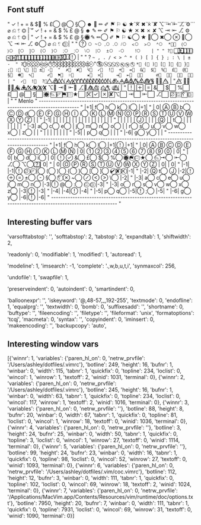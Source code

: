 
## Font stuff

  "  ✓  !  +  =  &  $⃑  %  £⃝  @⃝  §⃝   ☻  ✎  ✏︎  ✐  ⚑⃛ ⚐  ☯︎  ★⃛  ✕⃛  ✖︎⃛  ✗⃛  ✘⃛  ⌥⃛  ⇥⃛  ⇤⃛  ⎇⃛  ⚙︎⃛  ⌀  ⎌  ␦  ⏣  |⃛
  "  ✓  !  +  =  &  $  %  £  @  §   ☻  ✎  ✏︎  ✐  ⚑ ⚐  ☯︎  ★  ✕  ✖︎  ✗  ✘  ⌥  ⇥  ⇤  ⎇  ⚙︎  ⌀  ⎌  ␦  ⏣  |
  "  ✓  !  +  =  &  $  %  £  @  §   ☻⃝  ✎  ✏︎⃝  ✐  ⚑ ⚐  ☯︎⃝  ★  ✕⃝  ✖︎⃝  ✗⃝  ✘⃝  ⌥  ⇥  ⇤  ⎇  ⚙︎⃝  ⌀  ⎌  ␦  ⏣⃝  |
  "
  " ?⃝ `⃝ ~⃝ ,⃝ .⃝ /⃝  <⃝  >⃝  ^⃝  *⃝⃛  (⃝  )⃝  [⃝  ]⃝  {⃝  }⃝  ;⃝  :⃝  \⃝  |⃝  ±⃝  -⃝    !⃝    |
  "
  " ?⃣  `⃣  ~⃣  ,⃣  .⃣  /⃣  <⃣  >⃣  ^⃣  *⃣  (⃣  )⃣  [⃣  ]⃣  {⃣  }⃣  ;⃣  :⃣  \⃣  |⃣  ±⃣  -⃣  ?⃣  !⃣  !⃝     |
  "
  " ? ` ~ , . / < > ^ * ( ) [ ] { } ; : \ | ± - 
  " ?⃟ `⃟ ~⃟ ,⃟ .⃟ /⃟ <⃟ >⃟ ^⃟ *⃟ (⃟ )⃟ [⃟ ]⃟ {⃟ }⃟ ;⃟ :⃟ \⃟ |⃟ ±⃟ -⃟ 
  " ?⃠ `⃠ ~⃠ ,⃠ .⃠ /⃠ <⃠ >⃠ ^⃠ *⃠ (⃠ )⃠ [⃠ ]⃠ {⃠ }⃠ ;⃠ :⃠ \⃠ |⃠ ±⃠ -⃠ 
  "  ✗⃣  ✘⃣  ⌥⃣  ✓⃣  !⃣  +⃣  =⃣  &⃣  $⃣  %⃣  £⃣  @⃣  §⃣  ☻⃣  ✎⃣     ✐⃣  ⚑⃣  ⚐⃣     ★⃣  ✕⃣     ⇥⃣  ⇤⃣  ⎇⃣     ⌀⃣  ⎌⃣  ␦⃣  ⏣⃣     |
  "  ✓⃤  !⃤  ?⃤  `⃤  ~⃤  ,⃤  .⃤  /⃤  <⃤  >⃤  ^⃤  *⃤  (⃤  )⃤  [⃤  ]⃤  {⃤  }⃤  ;⃤  :⃤  \⃤  |⃤  ±⃤  -⃤  +⃤  &⃤  $⃤  %⃤  £⃤  @⃤  §⃤  ☻⃤  ✎⃤    |
  "  ✐⃤  ⚑⃤  ⚐⃤  ☯︎⃤  ★⃤  ✕⃤  ✖︎⃤  ✗⃤  ✘⃤  ⌥⃤  ⇥⃤  ⇤⃤  ⎇⃤  ⚙︎⃤  ⌀⃤  ⎌⃤  ␦⃤  ⏣⃤  |⃤       |
  "  !⃞  +⃞  =⃞  &⃞  $⃞  %⃞  £⃞  @⃞  §⃞  ☻⃞  ✎⃞     ✐⃞  ⚑⃞  ⚐⃞     ★⃞  ✕⃞   ✓⃞  ✗⃞  ✘⃞  ⌥⃞  ⇥⃞  ⇤⃞  ⎇⃞     ⌀⃞  ⎌⃞  ␦⃞  ⏣⃞  |
  "
  " Menlo
  " -----------------------------------------------------------------------------------------------
  " |+1|                   f⃝     h⃝          k⃝  l⃝                                              |+1|
  " | 0| A⃝  B⃝ b⃝  C⃝  D⃝ d⃝  E⃝  F⃝  G⃝  H⃝  I⃝ i⃝     K⃝  L⃝  M⃝  N⃝  O⃝  P⃝     R⃝  S⃝  T⃝  U⃝  V⃝  W⃝  X⃝  Y⃝  Z⃝   |  |
  " |-1|  |       |       |     |                   |  |  |  |     |  |  |  |  |  |  |  |  |  |  |
  " |  |  |       |       |     |         J⃝         |  |  |  | Q⃝   |  |  t⃝  |  |  |  |  |  |  |  |
  " |-3|  a⃝       c⃝       e⃝     |          j⃝        m⃝  n⃝  o⃝  |  |  r⃝  s⃝     u⃝  v⃝  w⃝  x⃝  |  z⃝  |  |
  " |  |                        |                            |  |                       |     |  |
  " |-5|                        |                            p⃝  q⃝                       |     |  |
  " |-6|                        g⃝                                                       y⃝     |  |
  " ---------------------------------------------------------------------------------------------------------
  " |+1|               f⃝     h⃝        k⃝  l⃝         |+1|!⃝                                                 |+1|
  " | 0| A⃝  B⃝  C⃝  D⃝  E⃝  F⃝  G⃝  H⃝  I⃝     K⃝  L⃝  M⃝  N⃝  | 0|   1⃝  2⃝  3⃝  4⃝  5⃝  6⃝  7⃝  8⃝  9⃝  0⃝                   | 0|
  " | 0|     b⃝     d⃝              i⃝                | 0| !⃝  ✓⃝  &⃝  £⃝  $⃝  %⃝  ☻⃝  ⚑⃝  ⚐⃝  ★⃝  ✎⃝  ⇥⃝  ⇤⃝  ⎇⃝  ⌥⃝  ?⃣   | 0|
  " | 0|   O⃝  P⃝     R⃝  S⃝  T⃝  U⃝  V⃝  W⃝  X⃝  Y⃝  Z⃝      | 0|                                                  | 0|
  " |-1|                                           |-1|!⃝  ⌀⃝  ✐⃝  |⃝  (⃝  )⃝  {⃝  }⃝  [⃝  ]⃝  ✔⃝  ✘⃝  ✕⃝             |-1|
  " |-2|         Q⃝        t⃝         J⃝              |-2|!⃝   +⃝  =⃝  ±⃝  -⃝  §⃝  ␦⃝  ✗⃝  ~⃝  /⃝  <⃝  >⃝  \⃝            |-2|
  " |-3| a⃝     c⃝     e⃝       u⃝       j⃝       m⃝  n⃝  |-3|!⃝    @⃝  :⃝  ⎌⃝  ⏣⃝                                   |-3|
  " |-3|   o⃝        r⃝  s⃝        v⃝  w⃝  x⃝     z⃝      |-3|!⃝                                                 |-3|
  " |-4|                                           |-4|!⃝                                                 |-4|
  " |-5|      p⃝  q⃝                                 |-5|!⃝  ;⃝                                              |-5|
  " |-6|                   g⃝               y⃝       |-6|!⃝                                                 |-6|
  " ---------------------------------------------------------------------------------------------------------
  "  

## Interesting buffer vars

'varsofttabstop': '',
'softtabstop': 2,
'tabstop': 2,
'expandtab': 1,
'shiftwidth': 2,

'readonly': 0,
'modifiable': 1,
'modified': 1,
'autoread': 1,

'modeline': 1,
'imsearch': -1,
'complete': '.,w,b,u,t,i',
'synmaxcol': 256,

'undofile': 1,
'swapfile': 1,

'preserveindent': 0,
'autoindent': 0,
'smartindent': 0,

'balloonexpr': '',
'iskeyword': '@,48-57,_,192-255',
'textmode': 0,
'endofline': 1,
'equalprg': '',
'textwidth': 0,
'bomb': 0,
'suffixesadd': '',
'shortname': 0,
'buftype': '',
'fileencoding': '',
'filetype': '',
'fileformat': 'unix',
'formatoptions': 'tcqj',
'macmeta': 0,
'syntax': '',
'copyindent': 0,
'iminsert': 0,
'makeencoding': '',
'backupcopy': 'auto',


## Interesting window vars

[{'winnr': 1,
'variables': {'paren_hl_on': 0,
'netrw_prvfile': '/Users/ashley/dotfiles/.vimrc'},
'botline': 249,
'height': 16,
'bufnr': 1,
'winbar': 0,
'width': 115,
'tabnr': 1,
'quickfix': 0,
'topline': 234,
'loclist': 0,
'wincol': 1,
'winrow': 1,
'textoff': 2,
'winid': 1031,
'terminal': 0}, {'winnr': 2,
'variables': {'paren_hl_on': 0,
'netrw_prvfile': '/Users/ashley/dotfiles/.vimrc'},
'botline': 245,
'height': 16,
'bufnr': 1,
'winbar': 0,
'width': 63,
'tabnr': 1,
'quickfix': 0,
'topline': 234,
'loclist': 0,
'wincol': 117,
'winrow': 1,
'textoff': 2,
'winid': 1016,
'terminal': 0}, {'winnr': 3,
'variables': {'paren_hl_on': 0,
'netrw_prvfile': ''},
'botline': 88,
'height': 8,
'bufnr': 20,
'winbar': 0,
'width': 67,
'tabnr': 1,
'quickfix': 0,
'topline': 81,
'loclist': 0,
'wincol': 1,
'winrow': 18,
'textoff': 0,
'winid': 1036,
'terminal': 0}, {'winnr': 4,
'variables': {'paren_hl_on': 0,
'netrw_prvfile': ''},
'botline': 3,
'height': 24,
'bufnr': 25,
'winbar': 0,
'width': 50,
'tabnr': 1,
'quickfix': 0,
'topline': 3,
'loclist': 0,
'wincol': 1,
'winrow': 27,
'textoff': 0,
'winid': 1114,
'terminal': 0}, {'winnr': 5,
'variables': {'paren_hl_on': 0,
'netrw_prvfile': ''},
'botline': 99,
'height': 24,
'bufnr': 23,
'winbar': 0,
'width': 16,
'tabnr': 1,
'quickfix': 0,
'topline': 98,
'loclist': 0,
'wincol': 52,
'winrow': 27,
'textoff': 0,
'winid': 1093,
'terminal': 0}, {'winnr': 6,
'variables': {'paren_hl_on': 0,
'netrw_prvfile': '/Users/ashley/dotfiles/.vim/coc.vimrc'},
'botline': 112,
'height': 12,
'bufnr': 3,
'winbar': 0,
'width': 111,
'tabnr': 1,
'quickfix': 0,
'topline': 102,
'loclist': 0,
'wincol': 69,
'winrow': 18,
'textoff': 2,
'winid': 1024,
'terminal': 0}, {'winnr': 7,
'variables': {'paren_hl_on': 0,
'netrw_prvfile': '/Applications/MacVim.app/Contents/Resources/vim/runtime/doc/options.txt'},
'botline': 7950,
'height': 20,
'bufnr': 7,
'winbar': 0,
'width': 111,
'tabnr': 1,
'quickfix': 0,
'topline': 7931,
'loclist': 0,
'wincol': 69,
'winrow': 31,
'textoff': 0,
'winid': 1090,
'terminal': 0}]
